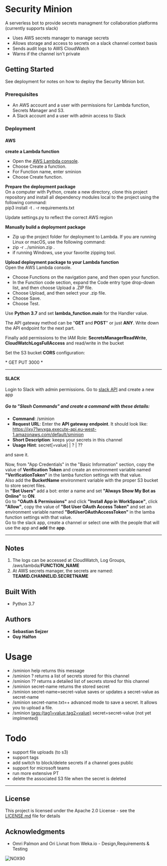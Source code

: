 # Security Minion

A serverless bot to provide secrets managment for collaboration platforms (currently supports slack)

- Uses AWS secrets manager to manage secrets 
- Allows storage and access to secrets on a slack channel context basis
- Sends audit logs to AWS CloudWatch
- Warns if the channel isn't private


## Getting Started

See deployment for notes on how to deploy the Security Minion bot.

### Prerequisites

- An AWS account and a user with permissions for Lambda function, Secrets Manager and S3.
- A Slack account and a user with admin access to Slack


### Deployment

#### AWS

**create a Lambda function**  
- Open the [AWS Lambda console](https://console.aws.amazon.com/lambda/home).
- Choose Create a function.
- For Function name, enter sminion
- Choose Create function.

**Prepare the deployment package**  
On a computer with Python, create a new directory, clone this project repository and install all dependency modules local to the project using the following command:  
pip3 install -t . -r requirements.txt

Update settings.py to reflect the correct AWS region

**Manually build a deployment package**  
- Zip up the project folder for deployment to Lambda. If you are running Linux or macOS, use the following command:
- zip -r ../sminion.zip .
- if running Windows, use your favorite zipping tool.

**Upload deployment package to your Lambda function**  
Open the AWS Lambda console.
- Choose Functions on the navigation pane, and then open your function.
- In the Function code section, expand the Code entry type drop-down list, and then choose Upload a .ZIP file.
- Choose Upload, and then select your .zip file.
- Choose Save.
- Choose Test.


Use **Python 3.7** and set **lambda_function.main** for the Handler value.

The API gateway method can be "**GET** and **POST**" or just **ANY**. Write down the API endpoint for the next part.

Finally add permissions to the IAM Role: **SecretsManagerReadWrite**, **CloudWatchLogsFullAccess** and read/write in the bucket

Set the S3 bucket **CORS** configuration:  
<?xml version="1.0" encoding="UTF-8"?>  
<CORSConfiguration xmlns="http://s3.amazonaws.com/doc/2006-03-01/">  
<CORSRule>  
    <AllowedOrigin>*</AllowedOrigin>  
    <AllowedMethod>GET</AllowedMethod>  
    <AllowedMethod>PUT</AllowedMethod>  
    <MaxAgeSeconds>3000</MaxAgeSeconds>  
    <AllowedHeader>*</AllowedHeader>  
</CORSRule>  
</CORSConfiguration>


---

#### SLACK
Login to Slack with admin permissions. Go to [slack API](https://api.slack.com/apps) and create a new app

##### Go to **"Slash Commands"** and create a command with these details:
- __Command__: /sminion
- __Request URL__: Enter the **API gateway endpoint**. It should look like: https://jxy71wvxga.execute-api.eu-west-1.amazonaws.com/default/sminion
- __Short Description__: keeps your secrets in this channel
- __Usage Hint__: secret[=value] | ? | ??

and save it.

Now, from "App Credentials" in the "Basic Information" section, copy the value of **Verification Token** and create an environment variable named **"VerificationToken"** in the lamba function settings with that value.  
Also add the **BucketName** environment variable with the proper S3 bucket to store secret files.  
In **"Bot Users"** add a bot: enter a name and set **"Always Show My Bot as Online"** to **ON**.  
Go to **"OAuth & Permissions"** and click **"Install App in WorkSpace"**, click **"Allow"**, copy the value of **"Bot User OAuth Access Token"** and set an environment variable named **"BotUserOAuthAccessToken"** in the lamba function settings with that value.  
Go to the slack app, create a channel or select one with the people that will use the app and **add** the **app**.




---

## Notes
1. The logs can be accessed at CloudWatch, Log Groups, /aws/lambda/__FUNCTION_NAME__
2. At AWS secrets manager, the secrets are named: __TEAMID.CHANNELID.SECRETNAME__


## Built With

* Python 3.7



## Authors

* **Sebastian Sejzer**
* **Guy Halfon**


# **Usage**

- /sminion help returns this message
- /sminion ? returns a list of secrets stored for this channel
- /sminion ?? returns a detailed list of secrets stored for this channel
- /sminion secret-name returns the stored secret
- /sminion secret-name=secret-value saves or updates a secret-value as secret-name
- /sminion secret-name.txt=+ advanced mode to save a secret. It allows you to upload a file.
- /sminion <tags:{tag1=value,tag2=value}> secret=secret-value (not yet implmented)


# **Todo**
- support file uploads (to s3)
- support tags
- add switch to block/delete secrets if a channel goes public
- support for microsoft teams
- run more extensive PT
- delete the associated S3 file when the secret is deleted

---

## License

This project is licensed under the Apache 2.0 License - see the [LICENSE.md](LICENSE.md) file for details

## Acknowledgments

* Omri Palmon and Ori Livnat from Weka.io - Design,Requirements & Testing

![NOX90](https://www.devseccon.com/tel-aviv-2018/wp-content/uploads/sites/11/2018/05/nox90-2.png "NOX90 secret manager bot for Slack")

